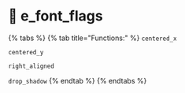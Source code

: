 # 📜 e\_font\_flags

{% tabs %}
{% tab title="Functions:" %}
`centered_x`

`centered_y`

`right_aligned`

`drop_shadow`
{% endtab %}
{% endtabs %}
